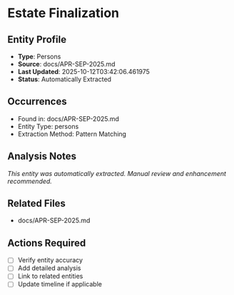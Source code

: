 # Estate Finalization

## Entity Profile
- **Type**: Persons
- **Source**: docs/APR-SEP-2025.md
- **Last Updated**: 2025-10-12T03:42:06.461975
- **Status**: Automatically Extracted

## Occurrences
- Found in: docs/APR-SEP-2025.md
- Entity Type: persons
- Extraction Method: Pattern Matching

## Analysis Notes
*This entity was automatically extracted. Manual review and enhancement recommended.*

## Related Files
- docs/APR-SEP-2025.md

## Actions Required
- [ ] Verify entity accuracy
- [ ] Add detailed analysis
- [ ] Link to related entities
- [ ] Update timeline if applicable
